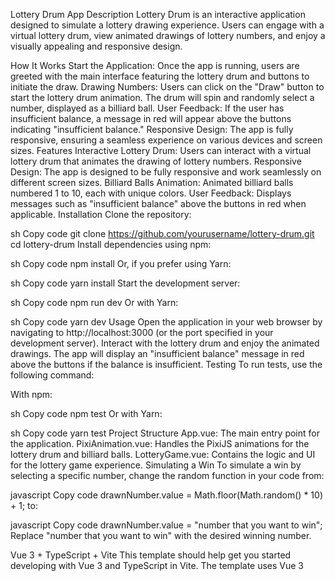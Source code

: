 Lottery Drum App
Description
Lottery Drum is an interactive application designed to simulate a lottery drawing experience. Users can engage with a virtual lottery drum, view animated drawings of lottery numbers, and enjoy a visually appealing and responsive design.

How It Works
Start the Application: Once the app is running, users are greeted with the main interface featuring the lottery drum and buttons to initiate the draw.
Drawing Numbers: Users can click on the "Draw" button to start the lottery drum animation. The drum will spin and randomly select a number, displayed as a billiard ball.
User Feedback: If the user has insufficient balance, a message in red will appear above the buttons indicating "insufficient balance."
Responsive Design: The app is fully responsive, ensuring a seamless experience on various devices and screen sizes.
Features
Interactive Lottery Drum: Users can interact with a virtual lottery drum that animates the drawing of lottery numbers.
Responsive Design: The app is designed to be fully responsive and work seamlessly on different screen sizes.
Billiard Balls Animation: Animated billiard balls numbered 1 to 10, each with unique colors.
User Feedback: Displays messages such as "insufficient balance" above the buttons in red when applicable.
Installation
Clone the repository:

sh
Copy code
git clone https://github.com/yourusername/lottery-drum.git
cd lottery-drum
Install dependencies using npm:

sh
Copy code
npm install
Or, if you prefer using Yarn:

sh
Copy code
yarn install
Start the development server:

sh
Copy code
npm run dev
Or with Yarn:

sh
Copy code
yarn dev
Usage
Open the application in your web browser by navigating to http://localhost:3000 (or the port specified in your development server).
Interact with the lottery drum and enjoy the animated drawings.
The app will display an "insufficient balance" message in red above the buttons if the balance is insufficient.
Testing
To run tests, use the following command:

With npm:

sh
Copy code
npm test
Or with Yarn:

sh
Copy code
yarn test
Project Structure
App.vue: The main entry point for the application.
PixiAnimation.vue: Handles the PixiJS animations for the lottery drum and billiard balls.
LotteryGame.vue: Contains the logic and UI for the lottery game experience.
Simulating a Win
To simulate a win by selecting a specific number, change the random function in your code from:

javascript
Copy code
drawnNumber.value = Math.floor(Math.random() \* 10) + 1;
to:

javascript
Copy code
drawnNumber.value = "number that you want to win";
Replace "number that you want to win" with the desired winning number.

Vue 3 + TypeScript + Vite
This template should help get you started developing with Vue 3 and TypeScript in Vite. The template uses Vue 3 <script setup> SFCs. Check out the script setup docs to learn more.

Recommended Setup
VS Code: It is recommended to use VS Code with the Vue - Official extension (previously Volar) and disable Vetur.
Type Checking: Use vue-tsc for performing type checking from the command line or for generating .d.ts files for SFCs.
Requirements
Node.js (version 14.x, 16.x, or 18.x)
npm or Yarn
Development
To contribute to the development of the Lottery Drum app, follow these steps:

Fork the repository.
Create a new branch:
sh
Copy code
git checkout -b feature/your-feature-name
Make your changes and commit them:
sh
Copy code
git commit -m 'Add some feature'
Push to the branch:
sh
Copy code
git push origin feature/your-feature-name
Open a pull request.
License
This project is licensed under the MIT License. See the LICENSE file for details.

Contact
For any inquiries or feedback, please contact [your email].
